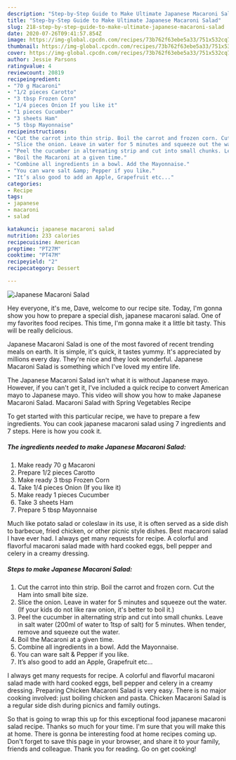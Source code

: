 ```yaml
---
description: "Step-by-Step Guide to Make Ultimate Japanese Macaroni Salad"
title: "Step-by-Step Guide to Make Ultimate Japanese Macaroni Salad"
slug: 218-step-by-step-guide-to-make-ultimate-japanese-macaroni-salad
date: 2020-07-26T09:41:57.854Z
image: https://img-global.cpcdn.com/recipes/73b762f63ebe5a33/751x532cq70/japanese-macaroni-salad-recipe-main-photo.jpg
thumbnail: https://img-global.cpcdn.com/recipes/73b762f63ebe5a33/751x532cq70/japanese-macaroni-salad-recipe-main-photo.jpg
cover: https://img-global.cpcdn.com/recipes/73b762f63ebe5a33/751x532cq70/japanese-macaroni-salad-recipe-main-photo.jpg
author: Jessie Parsons
ratingvalue: 4
reviewcount: 20819
recipeingredient:
- "70 g Macaroni"
- "1/2 pieces Carotto"
- "3 tbsp Frozen Corn"
- "1/4 pieces Onion If you like it"
- "1 pieces Cucumber"
- "3 sheets Ham"
- "5 tbsp Mayonnaise"
recipeinstructions:
- "Cut the carrot into thin strip. Boil the carrot and frozen corn. Cut the Ham into small bite size."
- "Slice the onion. Leave in water for 5 minutes and squeeze out the water. (If your kids do not like raw onion, it&#39;s better to boil it.)"
- "Peel the cucumber in alternating strip and cut into small chunks. Leave in salt water (200ml of water to 1tsp of salt) for 5 minutes. When tender, remove and squeeze out the water."
- "Boil the Macaroni at a given time."
- "Combine all ingredients in a bowl. Add the Mayonnaise."
- "You can ware salt &amp; Pepper if you like."
- "It’s also good to add an Apple, Grapefruit etc..."
categories:
- Recipe
tags:
- japanese
- macaroni
- salad

katakunci: japanese macaroni salad 
nutrition: 233 calories
recipecuisine: American
preptime: "PT27M"
cooktime: "PT47M"
recipeyield: "2"
recipecategory: Dessert

---
```



![Japanese Macaroni Salad](https://img-global.cpcdn.com/recipes/73b762f63ebe5a33/751x532cq70/japanese-macaroni-salad-recipe-main-photo.jpg)

Hey everyone, it's me, Dave, welcome to our recipe site. Today, I'm gonna show you how to prepare a special dish, japanese macaroni salad. One of my favorites food recipes. This time, I'm gonna make it a little bit tasty. This will be really delicious.

Japanese Macaroni Salad is one of the most favored of recent trending meals on earth. It is simple, it's quick, it tastes yummy. It's appreciated by millions every day. They're nice and they look wonderful. Japanese Macaroni Salad is something which I've loved my entire life.

The Japanese Macaroni Salad isn&#39;t what it is without Japanese mayo. However, if you can&#39;t get it, I&#39;ve included a quick recipe to convert American mayo to Japanese mayo. This video will show you how to make Japanese Macaroni Salad. Macaroni Salad with Spring Vegetables Recipe


To get started with this particular recipe, we have to prepare a few ingredients. You can cook japanese macaroni salad using 7 ingredients and 7 steps. Here is how you cook it.

<!--inarticleads1-->

##### The ingredients needed to make Japanese Macaroni Salad:

1. Make ready 70 g Macaroni
1. Prepare 1/2 pieces Carotto
1. Make ready 3 tbsp Frozen Corn
1. Take 1/4 pieces Onion (If you like it)
1. Make ready 1 pieces Cucumber
1. Take 3 sheets Ham
1. Prepare 5 tbsp Mayonnaise


Much like potato salad or coleslaw in its use, it is often served as a side dish to barbecue, fried chicken, or other picnic style dishes. Best macaroni salad I have ever had. I always get many requests for recipe. A colorful and flavorful macaroni salad made with hard cooked eggs, bell pepper and celery in a creamy dressing. 

<!--inarticleads2-->

##### Steps to make Japanese Macaroni Salad:

1. Cut the carrot into thin strip. Boil the carrot and frozen corn. Cut the Ham into small bite size.
1. Slice the onion. Leave in water for 5 minutes and squeeze out the water. (If your kids do not like raw onion, it&#39;s better to boil it.)
1. Peel the cucumber in alternating strip and cut into small chunks. Leave in salt water (200ml of water to 1tsp of salt) for 5 minutes. When tender, remove and squeeze out the water.
1. Boil the Macaroni at a given time.
1. Combine all ingredients in a bowl. Add the Mayonnaise.
1. You can ware salt &amp; Pepper if you like.
1. It’s also good to add an Apple, Grapefruit etc...


I always get many requests for recipe. A colorful and flavorful macaroni salad made with hard cooked eggs, bell pepper and celery in a creamy dressing. Preparing Chicken Macaroni Salad is very easy. There is no major cooking involved: just boiling chicken and pasta. Chicken Macaroni Salad is a regular side dish during picnics and family outings. 

So that is going to wrap this up for this exceptional food japanese macaroni salad recipe. Thanks so much for your time. I'm sure that you will make this at home. There is gonna be interesting food at home recipes coming up. Don't forget to save this page in your browser, and share it to your family, friends and colleague. Thank you for reading. Go on get cooking!
